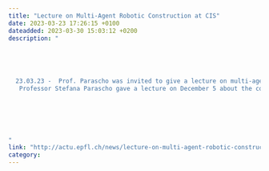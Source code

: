 ```yaml
---
title: "Lecture on Multi-Agent Robotic Construction at CIS"
date: 2023-03-23 17:26:15 +0100
dateadded: 2023-03-30 15:03:12 +0200
description: "




 
  23.03.23 -  Prof. Parascho was invited to give a lecture on multi-agent robotic processes at CIS. The recording is now available to watch online 
   Professor Stefana Parascho gave a lecture on December 5 about the cooperative relationships between humans, robots, and the built environment. Towards expanding the role of machines beyond siloed material-specific constructions, Prof. Parascho discusses new means of information exchange and interaction that would allow for robots to be employed in more design and existing construction contexts. The lecture was part of the CIS “Get to know your neighbors” Seminar Series and is now available to watch online. More information about the event and series can be found on the CIS website. 
 


 
  
 
"
link: "http://actu.epfl.ch/news/lecture-on-multi-agent-robotic-construction-at-cis"
category:
---
```

